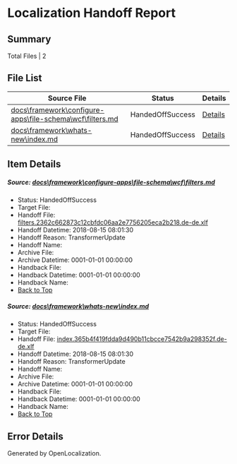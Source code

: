 # <a name='report-top'></a> Localization Handoff Report

## Summary
 Total Files | 2

## File List
 Source File | Status | Details 
 ----------- | ------ | ------- 
 [docs\framework\configure-apps\file-schema\wcf\filters.md](https://github.com/OpenLocalizationTestOrg/docs/blob/75444267cc262dcdfc807db05b2441b78c986800/docs/framework/configure-apps/file-schema/wcf/filters.md) | HandedOffSuccess | [Details](#c92ce15489596c4a6d496ecbc99755e108e10b0519320)
 [docs\framework\whats-new\index.md](https://github.com/OpenLocalizationTestOrg/docs/blob/75444267cc262dcdfc807db05b2441b78c986800/docs/framework/whats-new/index.md) | HandedOffSuccess | [Details](#416e97cd7f59b0fc63052673acee8b55a3c11c1f25337)

## Item Details
##### <a name='c92ce15489596c4a6d496ecbc99755e108e10b0519320'></a> Source: [docs\framework\configure-apps\file-schema\wcf\filters.md](https://github.com/OpenLocalizationTestOrg/docs/blob/75444267cc262dcdfc807db05b2441b78c986800/docs/framework/configure-apps/file-schema/wcf/filters.md)
* Status: HandedOffSuccess
* Target File: 
* Handoff File: [filters.2362c662873c12cbfdc06aa2e7756205eca2b218.de-de.xlf](https://github.com/OpenLocalizationTestOrg/docs.handoff/blob/0452db6bedc95144e254e6ecebfa37a494fe09a8/ol-handoff/OpenLocalizationTestOrg/docs.de-de/master/net-med-mt/filters.2362c662873c12cbfdc06aa2e7756205eca2b218.de-de.xlf)
* Handoff Datetime: 2018-08-15 08:01:30
* Handoff Reason: TransformerUpdate
* Handoff Name: 
* Archive File: 
* Archive Datetime: 0001-01-01 00:00:00
* Handback File: 
* Handback Datetime: 0001-01-01 00:00:00
* Handback Name: 
* [Back to Top](#report-top)

##### <a name='416e97cd7f59b0fc63052673acee8b55a3c11c1f25337'></a> Source: [docs\framework\whats-new\index.md](https://github.com/OpenLocalizationTestOrg/docs/blob/75444267cc262dcdfc807db05b2441b78c986800/docs/framework/whats-new/index.md)
* Status: HandedOffSuccess
* Target File: 
* Handoff File: [index.365b4f419fdda9d490b11cbcce7542b9a298352f.de-de.xlf](https://github.com/OpenLocalizationTestOrg/docs.handoff/blob/0452db6bedc95144e254e6ecebfa37a494fe09a8/ol-handoff/OpenLocalizationTestOrg/docs.de-de/master/p1-ht/index.365b4f419fdda9d490b11cbcce7542b9a298352f.de-de.xlf)
* Handoff Datetime: 2018-08-15 08:01:30
* Handoff Reason: TransformerUpdate
* Handoff Name: 
* Archive File: 
* Archive Datetime: 0001-01-01 00:00:00
* Handback File: 
* Handback Datetime: 0001-01-01 00:00:00
* Handback Name: 
* [Back to Top](#report-top)


## Error Details

Generated by OpenLocalization.
